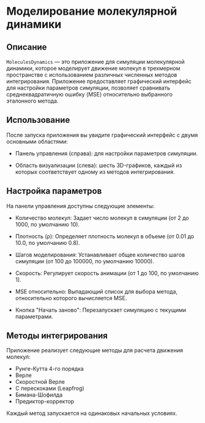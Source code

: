 # Моделирование молекулярной динамики

## Описание

`MoleculesDynamics` — это приложение для симуляции молекулярной динамики, которое моделирует движение молекул в трехмерном пространстве с использованием различных численных методов интегрирования. Приложение предоставляет графический интерфейс для настройки параметров симуляции, позволяет сравнивать среднеквадратичную ошибку (MSE) относительно выбранного эталонного метода.

## Использование
После запуска приложения вы увидите графический интерфейс с двумя основными областями:

- Панель управления (справа): для настройки параметров симуляции.

- Область визуализации (слева): шесть 3D-графиков, каждый из которых соответствует одному из методов интегрирования.

## Настройка параметров
На панели управления доступны следующие элементы:

- Количество молекул: 
    Задает число молекул в симуляции (от 2 до 1000, по умолчанию 10).

- Плотность (ρ): Определяет плотность молекул в объеме (от 0.01 до 10.0, по умолчанию 0.8).

- Шагов моделирования: Устанавливает общее количество шагов симуляции (от 100 до 100000, по умолчанию 10000).

- Скорость: Регулирует скорость анимации (от 1 до 100, по умолчанию 1).

- MSE относительно: Выпадающий список для выбора метода, относительно которого вычисляется MSE.

- Кнопка "Начать заново": Перезапускает симуляцию с текущими параметрами.

## Методы интегрирования
Приложение реализует следующие методы для расчета движения молекул:

- Рунге-Кутта 4-го порядка
- Верле
- Скоростной Верле
- С перескоками (Leapfrog)
- Бимана-Шофилда
- Предиктор-корректор

Каждый метод запускается на одинаковых начальных условиях.